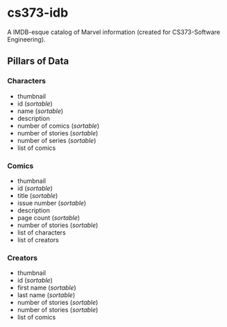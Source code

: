 # cs373-idb
A IMDB-esque catalog of Marvel information (created for CS373-Software Engineering).
## Pillars of Data

### Characters

* thumbnail 
* id (*sortable*)
* name (*sortable*)
* description
* number of comics (*sortable*)
* number of stories (*sortable*)
* number of series (*sortable*)
* list of comics


### Comics

* thumbnail 
* id (*sortable*)
* title (*sortable*)
* issue number (*sortable*)
* description
* page count (*sortable*)
* number of stories (*sortable*)
* list of characters
* list of creators

### Creators

* thumbnail 
* id (*sortable*)
* first name (*sortable*)
* last name (*sortable*)
* number of stories (*sortable*)
* number of stories (*sortable*)
* list of comics

